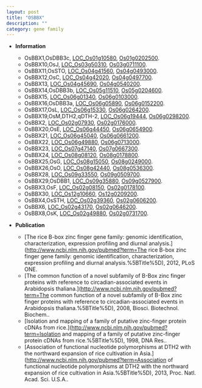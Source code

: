```yaml
---
layout: post
title: "OSBBX"
description: ""
category: gene family
---
```


* **Information**  
    + OsBBX1,OsDBB3c, [LOC_Os01g10580](http://rice.uga.edu/cgi-bin/ORF_infopage.cgi?orf=LOC_Os01g10580), [Os01g0202500](https://rapdb.dna.affrc.go.jp/locus/?name=Os01g0202500).
    + OsBBX10,OsJ, [LOC_Os03g50310](http://rice.uga.edu/cgi-bin/ORF_infopage.cgi?orf=LOC_Os03g50310), [Os03g0711100](https://rapdb.dna.affrc.go.jp/locus/?name=Os03g0711100).
    + OsBBX11,OsSTO, [LOC_Os04g41560](http://rice.uga.edu/cgi-bin/ORF_infopage.cgi?orf=LOC_Os04g41560), [Os04g0493000](https://rapdb.dna.affrc.go.jp/locus/?name=Os04g0493000).
    + OsBBX12,OsC, [LOC_Os04g42020](http://rice.uga.edu/cgi-bin/ORF_infopage.cgi?orf=LOC_Os04g42020), [Os04g0497700](https://rapdb.dna.affrc.go.jp/locus/?name=Os04g0497700).
    + OsBBX13, [LOC_Os04g45690](http://rice.uga.edu/cgi-bin/ORF_infopage.cgi?orf=LOC_Os04g45690), [Os04g0540200](https://rapdb.dna.affrc.go.jp/locus/?name=Os04g0540200).
    + OsBBX14,OsDBB3b, [LOC_Os05g11510](http://rice.uga.edu/cgi-bin/ORF_infopage.cgi?orf=LOC_Os05g11510), [Os05g0204600](https://rapdb.dna.affrc.go.jp/locus/?name=Os05g0204600).
    + OsBBX15, [LOC_Os06g01340](http://rice.uga.edu/cgi-bin/ORF_infopage.cgi?orf=LOC_Os06g01340), [Os06g0103000](https://rapdb.dna.affrc.go.jp/locus/?name=Os06g0103000).
    + OsBBX16,OsDBB3a, [LOC_Os06g05890](http://rice.uga.edu/cgi-bin/ORF_infopage.cgi?orf=LOC_Os06g05890), [Os06g0152200](https://rapdb.dna.affrc.go.jp/locus/?name=Os06g0152200).
    + OsBBX17,OsL, [LOC_Os06g15330](http://rice.uga.edu/cgi-bin/ORF_infopage.cgi?orf=LOC_Os06g15330), [Os06g0264200](https://rapdb.dna.affrc.go.jp/locus/?name=Os06g0264200).
    + OsBBX19,OsM,DTH2,qDTH-2, [LOC_Os06g19444](http://rice.uga.edu/cgi-bin/ORF_infopage.cgi?orf=LOC_Os06g19444), [Os06g0298200](https://rapdb.dna.affrc.go.jp/locus/?name=Os06g0298200).
    + OsBBX2, [LOC_Os02g07930](http://rice.uga.edu/cgi-bin/ORF_infopage.cgi?orf=LOC_Os02g07930), [Os02g0176000](https://rapdb.dna.affrc.go.jp/locus/?name=Os02g0176000).
    + OsBBX20,OsE, [LOC_Os06g44450](http://rice.uga.edu/cgi-bin/ORF_infopage.cgi?orf=LOC_Os06g44450), [Os06g0654900](https://rapdb.dna.affrc.go.jp/locus/?name=Os06g0654900).
    + OsBBX21, [LOC_Os06g45040](http://rice.uga.edu/cgi-bin/ORF_infopage.cgi?orf=LOC_Os06g45040), [Os06g0661200](https://rapdb.dna.affrc.go.jp/locus/?name=Os06g0661200).
    + OsBBX22, [LOC_Os06g49880](http://rice.uga.edu/cgi-bin/ORF_infopage.cgi?orf=LOC_Os06g49880), [Os06g0713000](https://rapdb.dna.affrc.go.jp/locus/?name=Os06g0713000).
    + OsBBX23, [LOC_Os07g47140](http://rice.uga.edu/cgi-bin/ORF_infopage.cgi?orf=LOC_Os07g47140), [Os07g0667300](https://rapdb.dna.affrc.go.jp/locus/?name=Os07g0667300).
    + OsBBX24, [LOC_Os08g08120](http://rice.uga.edu/cgi-bin/ORF_infopage.cgi?orf=LOC_Os08g08120), [Os08g0178800](https://rapdb.dna.affrc.go.jp/locus/?name=Os08g0178800).
    + OsBBX25,OsG, [LOC_Os08g15050](http://rice.uga.edu/cgi-bin/ORF_infopage.cgi?orf=LOC_Os08g15050), [Os08g0249000](https://rapdb.dna.affrc.go.jp/locus/?name=Os08g0249000).
    + OsBBX26,OsO, [LOC_Os08g42440](http://rice.uga.edu/cgi-bin/ORF_infopage.cgi?orf=LOC_Os08g42440), [Os08g0536300](https://rapdb.dna.affrc.go.jp/locus/?name=Os08g0536300).
    + OsBBX28, [LOC_Os09g33550](http://rice.uga.edu/cgi-bin/ORF_infopage.cgi?orf=LOC_Os09g33550), [Os09g0509700](https://rapdb.dna.affrc.go.jp/locus/?name=Os09g0509700).
    + OsBBX29,OsDBB1, [LOC_Os09g35880](http://rice.uga.edu/cgi-bin/ORF_infopage.cgi?orf=LOC_Os09g35880), [Os09g0527900](https://rapdb.dna.affrc.go.jp/locus/?name=Os09g0527900).
    + OsBBX3,OsF, [LOC_Os02g08150](http://rice.uga.edu/cgi-bin/ORF_infopage.cgi?orf=LOC_Os02g08150), [Os02g0178100](https://rapdb.dna.affrc.go.jp/locus/?name=Os02g0178100).
    + OsBBX30, [LOC_Os12g10660](http://rice.uga.edu/cgi-bin/ORF_infopage.cgi?orf=LOC_Os12g10660), [Os12g0209200](https://rapdb.dna.affrc.go.jp/locus/?name=Os12g0209200).
    + OsBBX4,OsSTH, [LOC_Os02g39360](http://rice.uga.edu/cgi-bin/ORF_infopage.cgi?orf=LOC_Os02g39360), [Os02g0606200](https://rapdb.dna.affrc.go.jp/locus/?name=Os02g0606200).
    + OsBBX6, [LOC_Os02g43170](http://rice.uga.edu/cgi-bin/ORF_infopage.cgi?orf=LOC_Os02g43170), [Os02g0646200](https://rapdb.dna.affrc.go.jp/locus/?name=Os02g0646200).
    + OsBBX8,OsK, [LOC_Os02g49880](http://rice.uga.edu/cgi-bin/ORF_infopage.cgi?orf=LOC_Os02g49880), [Os02g0731700](https://rapdb.dna.affrc.go.jp/locus/?name=Os02g0731700).

* **Publication**  
    + [The rice B-box zinc finger gene family: genomic identification, characterization, expression profiling and diurnal analysis.](http://www.ncbi.nlm.nih.gov/pubmed?term=The rice B-box zinc finger gene family: genomic identification, characterization, expression profiling and diurnal analysis.%5BTitle%5D), 2012, PLoS ONE.
    + [The common function of a novel subfamily of B-Box zinc finger proteins with reference to circadian-associated events in Arabidopsis thaliana.](http://www.ncbi.nlm.nih.gov/pubmed?term=The common function of a novel subfamily of B-Box zinc finger proteins with reference to circadian-associated events in Arabidopsis thaliana.%5BTitle%5D), 2008, Biosci. Biotechnol. Biochem..
    + [Isolation and mapping of a family of putative zinc-finger protein cDNAs from rice.](http://www.ncbi.nlm.nih.gov/pubmed?term=Isolation and mapping of a family of putative zinc-finger protein cDNAs from rice.%5BTitle%5D), 1998, DNA Res..
    + [Association of functional nucleotide polymorphisms at DTH2 with the northward expansion of rice cultivation in Asia.](http://www.ncbi.nlm.nih.gov/pubmed?term=Association of functional nucleotide polymorphisms at DTH2 with the northward expansion of rice cultivation in Asia.%5BTitle%5D), 2013, Proc. Natl. Acad. Sci. U.S.A..



